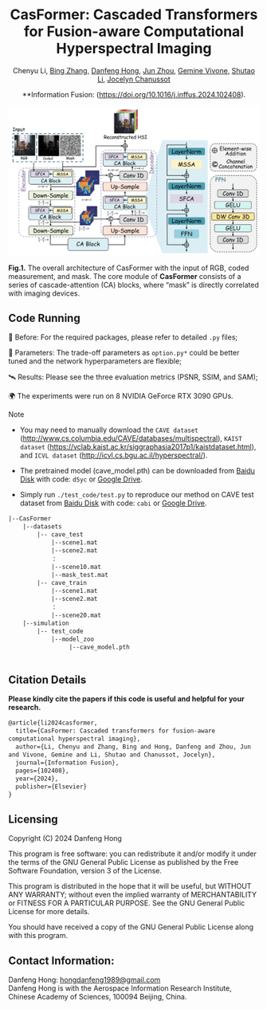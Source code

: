 <div align="center">
<h1>CasFormer: Cascaded Transformers for Fusion-aware Computational Hyperspectral Imaging</h1>
  
Chenyu Li, [Bing Zhang](https://scholar.google.com/citations?user=nHup8tQAAAAJ&hl=en), [Danfeng Hong](https://scholar.google.com/citations?hl=en&user=n7gL0_IAAAAJ&view_op=list_works&sortby=pubdate), [Jun Zhou](https://scholar.google.com.au/citations?user=6hOOxw0AAAAJ&hl=en), [Gemine Vivone](https://scholar.google.com/citations?user=sjb_uAMAAAAJ&hl=en), [Shutao Li](https://scholar.google.com/citations?user=PlBq8n8AAAAJ&hl=en), [Jocelyn Chanussot](https://scholar.google.com/citations?user=6owK2OQAAAAJ&hl=en)

**Information Fusion: (https://doi.org/10.1016/j.inffus.2024.102408).  
</div>

![alt text](./CasFormer.png)

**Fig.1.** The overall architecture of CasFormer with the input of RGB, coded measurement, and mask. The core module of **CasFormer** consists of a series of cascade-attention (CA) blocks, where “mask” is directly correlated with imaging devices.

## Code Running
 :anger: Before: For the required packages, please refer to detailed `.py` files;
 
 :rocket: Parameters: The trade-off parameters as `option.py*` could be better tuned and the network hyperparameters are flexible;
 
 :artificial_satellite: Results: Please see the three evaluation metrics (PSNR, SSIM, and SAM);
 
 :earth_africa: The experiments were run on 8 NVIDIA GeForce RTX 3090 GPUs.

> [!NOTE]
> - You may need to manually download the `CAVE dataset` (http://www.cs.columbia.edu/CAVE/databases/multispectral), `KAIST dataset` (https://vclab.kaist.ac.kr/siggraphasia2017p1/kaistdataset.html), and `ICVL dataset` (http://icvl.cs.bgu.ac.il/hyperspectral/).
> 
> - The pretrained model (cave_model.pth) can be downloaded from [Baidu Disk](https://pan.baidu.com/s/1G89QYQ__d7kaGXxQ2zeXoQ) with code: `d5yc` or [Google Drive](https://drive.google.com/drive/folders/14zpLtK_TGXhAcUPJVpzboHyR1AbbpcUp?usp=sharing).
>
> - Simply run `./test_code/test.py` to reproduce our method on CAVE test dataset from [Baidu Disk](https://pan.baidu.com/s/1UzuW38BGscemZebOOUmERQ) with code: `cabi` or [Google Drive](https://drive.google.com/drive/folders/1vQaPOj3oYZCq6s09useXcYvofhI6YLOD?usp=sharing).

```shell
|--CasFormer
    |--datasets
    	|-- cave_test
            |--scene1.mat
            |--scene2.mat
            ：
            |--scene10.mat
            |--mask_test.mat  
    	|-- cave_train
            |--scene1.mat
            |--scene2.mat
            ：
            |--scene20.mat
    |--simulation
    	|-- test_code
            |--model_zoo
                 |--cave_model.pth
 
```
 
## Citation Details

**Please kindly cite the papers if this code is useful and helpful for your research.**

```
@article{li2024casformer,
  title={CasFormer: Cascaded transformers for fusion-aware computational hyperspectral imaging},
  author={Li, Chenyu and Zhang, Bing and Hong, Danfeng and Zhou, Jun and Vivone, Gemine and Li, Shutao and Chanussot, Jocelyn},
  journal={Information Fusion},
  pages={102408},
  year={2024},
  publisher={Elsevier}
}
```

Licensing
---------

Copyright (C) 2024 Danfeng Hong

This program is free software: you can redistribute it and/or modify it under the terms of the GNU General Public License as published by the Free Software Foundation, version 3 of the License.

This program is distributed in the hope that it will be useful, but WITHOUT ANY WARRANTY; without even the implied warranty of MERCHANTABILITY or FITNESS FOR A PARTICULAR PURPOSE. See the GNU General Public License for more details.

You should have received a copy of the GNU General Public License along with this program.

Contact Information:
--------------------

Danfeng Hong: hongdanfeng1989@gmail.com<br>
Danfeng Hong is with the Aerospace Information Research Institute, Chinese Academy of Sciences, 100094 Beijing, China.
